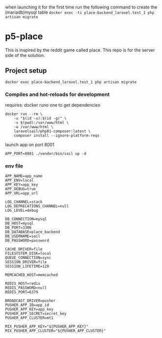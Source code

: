 when launching it for the first time run the following command to create the (mariadb)mysql table
```docker exec -ti place-backend_laravel.test_1 php artisan migrate```





# p5-place
This is inspired by the reddit game called place.
This repo is for the server side of the solution.
##

## Project setup
```
docker exec place-backend_laravel.test_1 php artisan migrate
```

### Compiles and hot-reloads for development
requires:
docker
runo one to get dependencies
```
docker run --rm \
    -u "$(id -u):$(id -g)" \
    -v $(pwd):/var/www/html \
    -w /var/www/html \
    laravelsail/php81-composer:latest \
    composer install --ignore-platform-reqs
```
launch app on port 8001
```
APP_PORT=8001 ./vendor/bin/sail up -d    
```

### env file
```
APP_NAME=app_name
APP_ENV=local
APP_KEY=app_key
APP_DEBUG=true
APP_URL=app_url

LOG_CHANNEL=stack
LOG_DEPRECATIONS_CHANNEL=null
LOG_LEVEL=debug

DB_CONNECTION=mysql
DB_HOST=mysql
DB_PORT=3306
DB_DATABASE=place_backend
DB_USERNAME=sail
DB_PASSWORD=password

CACHE_DRIVER=file
FILESYSTEM_DISK=local
QUEUE_CONNECTION=sync
SESSION_DRIVER=file
SESSION_LIFETIME=120

MEMCACHED_HOST=memcached

REDIS_HOST=redis
REDIS_PASSWORD=null
REDIS_PORT=6379

BROADCAST_DRIVER=pusher
PUSHER_APP_ID=app_id
PUSHER_APP_KEY=app_key
PUSHER_APP_SECRET=secret_key
PUSHER_APP_CLUSTER=mt1

MIX_PUSHER_APP_KEY="${PUSHER_APP_KEY}"
MIX_PUSHER_APP_CLUSTER="${PUSHER_APP_CLUSTER}"

```
